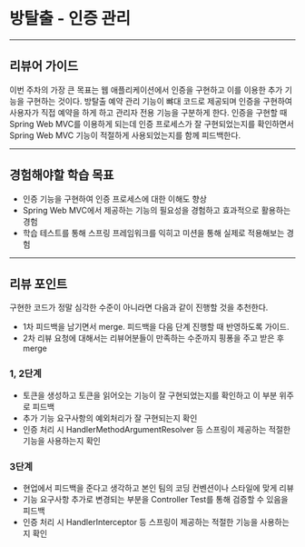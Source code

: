 # 방탈출 - 인증 관리

---
## 리뷰어 가이드
이번 주차의 가장 큰 목표는 웹 애플리케이션에서 인증을 구현하고 이를 이용한 추가 기능을 구현하는 것이다.
방탈출 예약 관리 기능이 뺘대 코드로 제공되며 인증을 구현하여 사용자가 직접 예약을 하게 하고 관리자 전용 기능을 구분하게 한다.
인증을 구현할 때 Spring Web MVC를 이용하게 되는데 인증 프로세스가 잘 구현되었는지를 확인하면서 Spring Web MVC 기능이 적절하게 사용되었는지를 함께 피드백한다.

---
## 경험해야할 학습 목표
- 인증 기능을 구현하여 인증 프로세스에 대한 이해도 향상
- Spring Web MVC에서 제공하는 기능의 필요성을 경험하고 효과적으로 활용하는 경험
- 학습 테스트를 통해 스프링 프레임워크를 익히고 미션을 통해 실제로 적용해보는 경험

---
## 리뷰 포인트

구현한 코드가 정말 심각한 수준이 아니라면 다음과 같이 진행할 것을 추천한다.
* 1차 피드백을 남기면서 merge. 피드백을 다음 단계 진행할 때 반영하도록 가이드.
* 2차 리뷰 요청에 대해서는 리뷰어분들이 만족하는 수준까지 핑퐁을 주고 받은 후 merge

### 1, 2단계
- 토큰을 생성하고 토큰을 읽어오는 기능이 잘 구현되었는지를 확인하고 이 부분 위주로 피드백 
- 추가 기능 요구사항의 예외처리가 잘 구현되는지 확인
- 인증 처리 시 HandlerMethodArgumentResolver 등 스프링이 제공하는 적절한 기능을 사용하는지 확인

### 3단계
- 현업에서 피드백을 준다고 생각하고 본인 팀의 코딩 컨벤션이나 스타일에 맞게 리뷰
- 기능 요구사항 추가로 변경되는 부분을 Controller Test를 통해 검증할 수 있음을 피드백 
- 인증 처리 시 HandlerInterceptor 등 스프링이 제공하는 적절한 기능을 사용하는지 확인
